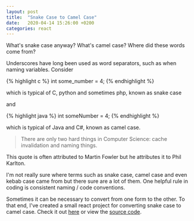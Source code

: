 ```yaml
---
layout: post
title:  "Snake Case to Camel Case"
date:   2020-04-14 15:26:00 +0200
categories: react
---
```

What's snake case anyway? What's camel case? Where did these words come from?

Underscores have long been used as word separators, such as when naming variables. Consider

{% highlight c %}
int some_number = 4;
{% endhighlight %}

which is typical of C, python and sometimes php, known as snake case

and 

{% highlight java %}
int someNumber = 4;
{% endhighlight %}

which is typical of Java and C#, known as camel case.

> There are only two hard things in Computer Science: cache invalidation and naming things.

This quote is often attributed to Martin Fowler but he attributes it to Phil Karlton.

I'm not really sure where terms such as snake case, camel case and even kebab case came from but there sure are a lot of them. One helpful rule in coding is consistent naming / code conventions.

Sometimes it can be necessary to convert from one form to the other. To that end, I've created a small react project for converting snake case to camel case. Check it out [here](https://wrburnham.github.io/etc/snake-to-camel) or view the [source code](https://github.com/wrburnham/snake-to-camel).
